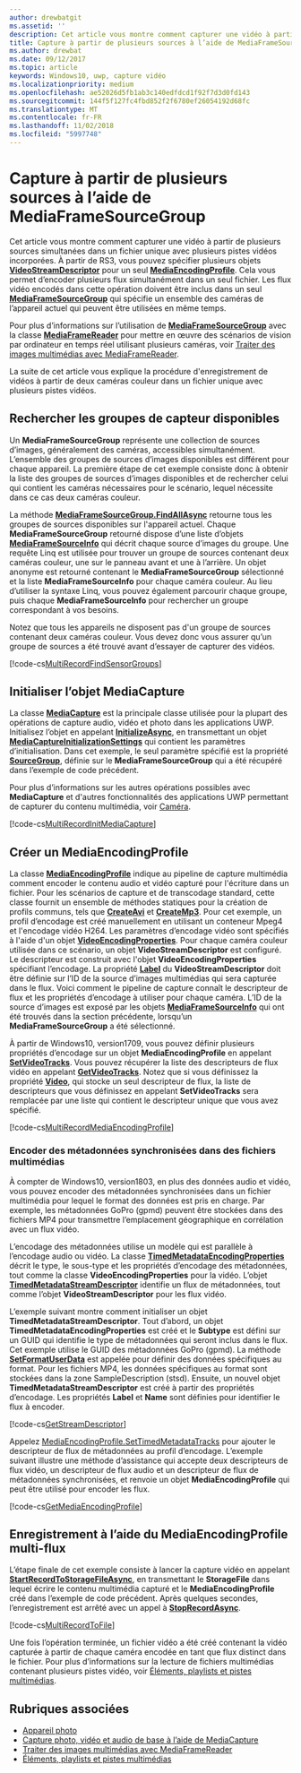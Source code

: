 ```yaml
---
author: drewbatgit
ms.assetid: ''
description: Cet article vous montre comment capturer une vidéo à partir de plusieurs sources simultanées dans un fichier unique avec plusieurs pistes vidéos incorporées.
title: Capture à partir de plusieurs sources à l’aide de MediaFrameSourceGroup
ms.author: drewbat
ms.date: 09/12/2017
ms.topic: article
keywords: Windows10, uwp, capture vidéo
ms.localizationpriority: medium
ms.openlocfilehash: ae52026d5fb1ab3c140edfdcd1f92f7d3d0fd143
ms.sourcegitcommit: 144f5f127fc4fbd852f2f6780ef26054192d68fc
ms.translationtype: MT
ms.contentlocale: fr-FR
ms.lasthandoff: 11/02/2018
ms.locfileid: "5997748"
---
```

# <a name="capture-from-multiple-sources-using-mediaframesourcegroup"></a>Capture à partir de plusieurs sources à l’aide de MediaFrameSourceGroup

Cet article vous montre comment capturer une vidéo à partir de plusieurs sources simultanées dans un fichier unique avec plusieurs pistes vidéos incorporées. À partir de RS3, vous pouvez spécifier plusieurs objets **[VideoStreamDescriptor](https://docs.microsoft.com/uwp/api/windows.media.core.videostreamdescriptor)** pour un seul **[MediaEncodingProfile](https://docs.microsoft.com/uwp/api/windows.media.mediaproperties.mediaencodingprofile)**. Cela vous permet d’encoder plusieurs flux simultanément dans un seul fichier. Les flux vidéo encodés dans cette opération doivent être inclus dans un seul **[MediaFrameSourceGroup](https://docs.microsoft.com/uwp/api/windows.media.capture.frames.mediaframesourcegroup)** qui spécifie un ensemble des caméras de l’appareil actuel qui peuvent être utilisées en même temps. 

Pour plus d’informations sur l’utilisation de **[MediaFrameSourceGroup](https://docs.microsoft.com/uwp/api/windows.media.capture.frames.mediaframesourcegroup)** avec la classe **[MediaFrameReader](https://docs.microsoft.com/uwp/api/windows.media.capture.frames.mediaframereader)** pour mettre en œuvre des scénarios de vision par ordinateur en temps réel utilisant plusieurs caméras, voir [Traiter des images multimédias avec MediaFrameReader](process-media-frames-with-mediaframereader.md).

La suite de cet article vous explique la procédure d'enregistrement de vidéos à partir de deux caméras couleur dans un fichier unique avec plusieurs pistes vidéos.

## <a name="find-available-sensor-groups"></a>Rechercher les groupes de capteur disponibles
Un **MediaFrameSourceGroup** représente une collection de sources d’images, généralement des caméras, accessibles simultanément. L’ensemble des groupes de sources d’images disponibles est différent pour chaque appareil. La première étape de cet exemple consiste donc à obtenir la liste des groupes de sources d’images disponibles et de rechercher celui qui contient les caméras nécessaires pour le scénario, lequel nécessite dans ce cas deux caméras couleur.

La méthode **[MediaFrameSourceGroup.FindAllAsync](https://docs.microsoft.com/uwp/api/windows.media.capture.frames.mediaframesourcegroup.FindAllAsync)** retourne tous les groupes de sources disponibles sur l'appareil actuel. Chaque **MediaFrameSourceGroup** retourné dispose d’une liste d’objets **[MediaFrameSourceInfo](https://docs.microsoft.com/uwp/api/windows.media.capture.frames.mediaframesourceinfo)** qui décrit chaque source d’images du groupe. Une requête Linq est utilisée pour trouver un groupe de sources contenant deux caméras couleur, une sur le panneau avant et une à l’arrière. Un objet anonyme est retourné contenant le **MediaFrameSourceGroup** sélectionné et la liste **MediaFrameSourceInfo** pour chaque caméra couleur. Au lieu d’utiliser la syntaxe Linq, vous pouvez également parcourir chaque groupe, puis chaque **MediaFrameSourceInfo** pour rechercher un groupe correspondant à vos besoins.

Notez que tous les appareils ne disposent pas d'un groupe de sources contenant deux caméras couleur. Vous devez donc vous assurer qu’un groupe de sources a été trouvé avant d’essayer de capturer des vidéos.

[!code-cs[MultiRecordFindSensorGroups](./code/SimpleCameraPreview_Win10/cs/MainPage.MultiRecord.xaml.cs#SnippetMultiRecordFindSensorGroups)]

## <a name="initialize-the-mediacapture-object"></a>Initialiser l’objet MediaCapture
La classe **[MediaCapture](https://docs.microsoft.com/uwp/api/windows.media.capture.mediacapture)** est la principale classe utilisée pour la plupart des opérations de capture audio, vidéo et photo dans les applications UWP. Initialisez l’objet en appelant **[InitializeAsync](https://docs.microsoft.com/uwp/api/windows.media.capture.mediacapture.InitializeAsync)**, en transmettant un objet **[MediaCaptureInitializationSettings](https://docs.microsoft.com/uwp/api/windows.media.capture.mediacaptureinitializationsettings)** qui contient les paramètres d’initialisation. Dans cet exemple, le seul paramètre spécifié est la propriété **[SourceGroup](https://docs.microsoft.com/uwp/api/windows.media.capture.mediacaptureinitializationsettings.SourceGroup)**, définie sur le **MediaFrameSourceGroup** qui a été récupéré dans l’exemple de code précédent.

Pour plus d’informations sur les autres opérations possibles avec **MediaCapture** et d'autres fonctionnalités des applications UWP permettant de capturer du contenu multimédia, voir [Caméra](camera.md).

[!code-cs[MultiRecordInitMediaCapture](./code/SimpleCameraPreview_Win10/cs/MainPage.MultiRecord.xaml.cs#SnippetMultiRecordInitMediaCapture)]

## <a name="create-a-mediaencodingprofile"></a>Créer un MediaEncodingProfile
La classe **[MediaEncodingProfile](https://docs.microsoft.com/uwp/api/windows.media.mediaproperties.mediaencodingprofile)** indique au pipeline de capture multimédia comment encoder le contenu audio et vidéo capturé pour l'écriture dans un fichier. Pour les scénarios de capture et de transcodage standard, cette classe fournit un ensemble de méthodes statiques pour la création de profils communs, tels que **[CreateAvi](https://docs.microsoft.com/uwp/api/windows.media.mediaproperties.mediaencodingprofile.createavi)** et **[CreateMp3](https://docs.microsoft.com/uwp/api/windows.media.mediaproperties.mediaencodingprofile.createmp3)**. Pour cet exemple, un profil d’encodage est créé manuellement en utilisant un conteneur Mpeg4 et l'encodage vidéo H264. Les paramètres d’encodage vidéo sont spécifiés à l'aide d'un objet **[VideoEncodingProperties](https://docs.microsoft.com/uwp/api/windows.media.mediaproperties.videoencodingproperties)**. Pour chaque caméra couleur utilisée dans ce scénario, un objet **VideoStreamDescriptor** est configuré. Le descripteur est construit avec l'objet **VideoEncodingProperties** spécifiant l’encodage. La propriété **[Label](https://docs.microsoft.com/uwp/api/windows.media.core.videostreamdescriptor.Label)** du **VideoStreamDescriptor** doit être définie sur l’ID de la source d’images multimédias qui sera capturée dans le flux. Voici comment le pipeline de capture connaît le descripteur de flux et les propriétés d’encodage à utiliser pour chaque caméra. L’ID de la source d’images est exposé par les objets **[MediaFrameSourceInfo](https://docs.microsoft.com/uwp/api/windows.media.capture.frames.mediaframesourceinfo)** qui ont été trouvés dans la section précédente, lorsqu’un **MediaFrameSourceGroup** a été sélectionné.


À partir de Windows10, version1709, vous pouvez définir plusieurs propriétés d’encodage sur un objet **MediaEncodingProfile** en appelant **[SetVideoTracks](https://docs.microsoft.com/uwp/api/windows.media.mediaproperties.mediaencodingprofile.setvideotracks)**. Vous pouvez récupérer la liste des descripteurs de flux vidéo en appelant **[GetVideoTracks](https://docs.microsoft.com/uwp/api/windows.media.mediaproperties.mediaencodingprofile.GetVideoTracks)**. Notez que si vous définissez la propriété **[Video](https://docs.microsoft.com/uwp/api/windows.media.mediaproperties.mediaencodingprofile.Video)**, qui stocke un seul descripteur de flux, la liste de descripteurs que vous définissez en appelant **SetVideoTracks** sera remplacée par une liste qui contient le descripteur unique que vous avez spécifié.


[!code-cs[MultiRecordMediaEncodingProfile](./code/SimpleCameraPreview_Win10/cs/MainPage.MultiRecord.xaml.cs#SnippetMultiRecordMediaEncodingProfile)]

### <a name="encode-timed-metadata-in-media-files"></a>Encoder des métadonnées synchronisées dans des fichiers multimédias

À compter de Windows10, version1803, en plus des données audio et vidéo, vous pouvez encoder des métadonnées synchronisées dans un fichier multimédia pour lequel le format des données est pris en charge. Par exemple, les métadonnées GoPro (gpmd) peuvent être stockées dans des fichiers MP4 pour transmettre l’emplacement géographique en corrélation avec un flux vidéo. 

L’encodage des métadonnées utilise un modèle qui est parallèle à l’encodage audio ou vidéo. La classe [**TimedMetadataEncodingProperties**](https://docs.microsoft.com/uwp/api/windows.media.mediaproperties.timedmetadataencodingproperties) décrit le type, le sous-type et les propriétés d’encodage des métadonnées, tout comme la classe **VideoEncodingProperties** pour la vidéo. L’objet [**TimedMetadataStreamDescriptor**](https://docs.microsoft.com/uwp/api/windows.media.core.timedmetadatastreamdescriptor) identifie un flux de métadonnées, tout comme l’objet **VideoStreamDescriptor** pour les flux vidéo.  

L’exemple suivant montre comment initialiser un objet **TimedMetadataStreamDescriptor**. Tout d’abord, un objet **TimedMetadataEncodingProperties** est créé et le **Subtype** est défini sur un GUID qui identifie le type de métadonnées qui seront inclus dans le flux. Cet exemple utilise le GUID des métadonnées GoPro (gpmd). La méthode [**SetFormatUserData**](https://docs.microsoft.com/uwp/api/windows.media.mediaproperties.timedmetadataencodingproperties.setformatuserdata) est appelée pour définir des données spécifiques au format. Pour les fichiers MP4, les données spécifiques au format sont stockées dans la zone SampleDescription (stsd). Ensuite, un nouvel objet **TimedMetadataStreamDescriptor** est créé à partir des propriétés d’encodage. Les propriétés **Label** et **Name** sont définies pour identifier le flux à encoder. 

[!code-cs[GetStreamDescriptor](./code/SimpleCameraPreview_Win10/cs/MainPage.MultiRecord.xaml.cs#SnippetGetStreamDescriptor)]

Appelez [MediaEncodingProfile.SetTimedMetadataTracks](**https://docs.microsoft.com/uwp/api/windows.media.mediaproperties.mediaencodingprofile.settimedmetadatatracks**) pour ajouter le descripteur de flux de métadonnées au profil d’encodage. L’exemple suivant illustre une méthode d’assistance qui accepte deux descripteurs de flux vidéo, un descripteur de flux audio et un descripteur de flux de métadonnées synchronisées, et renvoie un objet **MediaEncodingProfile** qui peut être utilisé pour encoder les flux.

[!code-cs[GetMediaEncodingProfile](./code/SimpleCameraPreview_Win10/cs/MainPage.MultiRecord.xaml.cs#SnippetGetMediaEncodingProfile)]

## <a name="record-using-the-multi-stream-mediaencodingprofile"></a>Enregistrement à l’aide du MediaEncodingProfile multi-flux
L’étape finale de cet exemple consiste à lancer la capture vidéo en appelant **[StartRecordToStorageFileAsync](https://docs.microsoft.com/uwp/api/windows.media.capture.mediacapture.startrecordtostoragefileasync)**, en transmettant le **StorageFile** dans lequel écrire le contenu multimédia capturé et le **MediaEncodingProfile** créé dans l’exemple de code précédent. Après quelques secondes, l’enregistrement est arrêté avec un appel à **[StopRecordAsync](https://docs.microsoft.com/uwp/api/windows.media.capture.mediacapture.StopRecordAsync)**.

[!code-cs[MultiRecordToFile](./code/SimpleCameraPreview_Win10/cs/MainPage.MultiRecord.xaml.cs#SnippetMultiRecordToFile)]

Une fois l’opération terminée, un fichier vidéo a été créé contenant la vidéo capturée à partir de chaque caméra encodée en tant que flux distinct dans le fichier. Pour plus d’informations sur la lecture de fichiers multimédias contenant plusieurs pistes vidéo, voir [Éléments, playlists et pistes multimédias](media-playback-with-mediasource.md).

## <a name="related-topics"></a>Rubriques associées

* [Appareil photo](camera.md)
* [Capture photo, vidéo et audio de base à l’aide de MediaCapture](basic-photo-video-and-audio-capture-with-MediaCapture.md)
* [Traiter des images multimédias avec MediaFrameReader](process-media-frames-with-mediaframereader.md)
* [Éléments, playlists et pistes multimédias](media-playback-with-mediasource.md)


 

 




